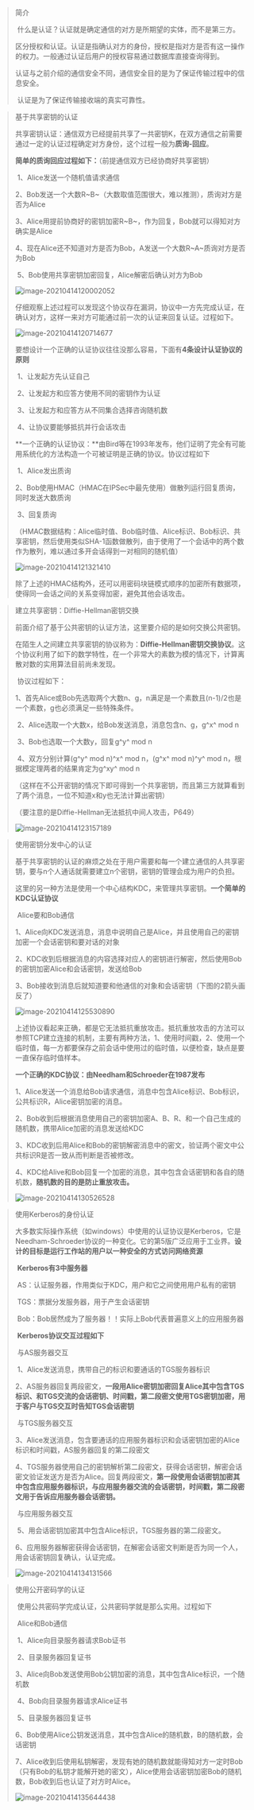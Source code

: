 > 简介
>
> ​		什么是认证？认证就是确定通信的对方是所期望的实体，而不是第三方。
>
> ​		区分授权和认证。认证是指确认对方的身份，授权是指对方是否有这一操作的权力。一般通过认证后用户的授权容易通过数据库直接查询得到。
>
> ​		认证与之前介绍的通信安全不同，通信安全目的是为了保证传输过程中的信息安全。
>
> ​		认证是为了保证传输接收端的真实可靠性。

> 基于共享密钥的认证
>
> ​		共享密钥认证：通信双方已经提前共享了一共密钥K，在双方通信之前需要通过一定的认证过程确定对方身份，这个过程一般为**质询-回应**。
>
> ​		**简单的质询回应过程如下：**（前提通信双方已经协商好共享密钥）
>
> ​			1、Alice发送一个随机值请求通信
>
> ​			2、Bob发送一个大数R~B~（大数取值范围很大，难以推测），质询对方是否为Alice
>
> ​			3、Alice用提前协商好的密钥加密R~B~，作为回复，Bob就可以得知对方确实是Alice
>
> ​			4、现在Alice还不知道对方是否为Bob，A发送一个大数R~A~质询对方是否为Bob
>
> ​			5、Bob使用共享密钥加密回复，Alice解密后确认对方为Bob
>
> ![image-20210414120002052](C:\Users\zhang\AppData\Roaming\Typora\typora-user-images\image-20210414120002052.png)
>
> ​			仔细观察上述过程可以发现这个协议存在漏洞，协议中一方先完成认证，在确认对方，这样一来对方可能通过前一次的认证来回复认证。过程如下。
>
> ![image-20210414120714677](C:\Users\zhang\AppData\Roaming\Typora\typora-user-images\image-20210414120714677.png)
>
> ​	要想设计一个正确的认证协议往往没那么容易，下面有**4条设计认证协议的原则**
>
> ​		1、让发起方先认证自己
>
> ​		2、让发起方和应答方使用不同的密钥作为认证
>
> ​		3、让发起方和应答方从不同集合选择咨询随机数
>
> ​		4、让协议要能够抵抗并行会话攻击
>
> ​	**一个正确的认证协议：**由Bird等在1993年发布，他们证明了完全有可能用系统化的方法构造一个可被证明是正确的协议。协议过程如下
>
> ​		1、Alice发出质询
>
> ​		2、Bob使用HMAC（HMAC在IPSec中最先使用）做散列运行回复质询，同时发送大数质询
>
> ​		3、回复质询
>
> （HMAC数据结构：Alice临时值、Bob临时值、Alice标识、Bob标识、共享密钥，然后使用类似SHA-1函数做散列，由于使用了一个会话中的两个数作为散列，难以通过多开会话得到一对相同的随机值）
>
> ![image-20210414121321410](C:\Users\zhang\AppData\Roaming\Typora\typora-user-images\image-20210414121321410.png)
>
> ​		除了上述的HMAC结构外，还可以用密码块链模式顺序的加密所有数据项，使得同一会话之间的关系变得加密，避免其他会话攻击。

> 建立共享密钥：Diffie-Hellman密钥交换
>
> ​		前面介绍了基于公共密钥的认证方法，这里要介绍的是如何交换公共密钥。
>
> ​		在陌生人之间建立共享密钥的协议称为：**Diffie-Hellman密钥交换协议**。这个协议利用了如下的数学特性，在一个非常大的素数为模的情况下，计算离散对数的实用算法目前尚未发现。
>
> ​		协议过程如下：
>
> ​			1、首先Alice或Bob先选取两个大数n、g，n满足是一个素数且(n-1)/2也是一个素数，g也必须满足一些特殊条件。
>
> ​			2、Alice选取一个大数x，给Bob发送消息，消息包含n、g，g^x^ mod n
>
> ​			3、Bob也选取一个大数y，回复g^y^ mod n
>
> ​			4、双方分别计算(g^y^ mod n)^x^ mod n，(g^x^ mod n)^y^ mod n，根据模定理两者的结果肯定为g^xy^ mod n
>
> （这样在不公开密钥的情况下即可得到一个共享密钥，而且第三方就算看到了两个消息，一位不知道x和y也无法计算出密钥）
>
> （要注意的是Diffie-Hellman无法抵抗中间人攻击，P649）
>
> ![image-20210414123157189](C:\Users\zhang\AppData\Roaming\Typora\typora-user-images\image-20210414123157189.png)

> 使用密钥分发中心的认证
>
> ​		基于共享密钥的认证的麻烦之处在于用户需要和每一个建立通信的人共享密钥，要与n个人通话就需要建立n个密钥，密钥的管理会成为用户的负担。
>
> ​		这里的另一种方法是使用一个中心结构KDC，来管理共享密钥。**一个简单的KDC认证协议**
>
> ​		Alice要和Bob通信
>
> ​			1、Alice向KDC发送消息，消息中说明自己是Alice，并且使用自己的密钥加密一个会话密钥和要对话的对象
>
> ​			2、KDC收到后根据消息的内容选择对应人的密钥进行解密，然后使用Bob的密钥加密Alice和会话密钥，发送给Bob
>
> ​			3、Bob接收到消息后就知道要和他通信的对象和会话密钥（下图的2箭头画反了）
>
> ![image-20210414125530890](C:\Users\zhang\AppData\Roaming\Typora\typora-user-images\image-20210414125530890.png)
>
> ​		上述协议看起来正确，都是它无法抵抗重放攻击。抵抗重放攻击的方法可以参照TCP建立连接的机制，主要有两种方法，1、使用时间戳，2、使用一个临时值，每一方都要保存之前会话中使用过的临时值，以便检查，缺点是要一直保存临时值样本。
>
> ​		**一个正确的KDC协议：由Needham和Schroeder在1987发布**
>
> ​			1、Alice发送一个消息给Bob请求通信，消息中包含Alice标识、Bob标识，公共标识R，Alice密钥加密的消息。
>
> ​			2、Bob收到后根据消息使用自己的密钥加密A、B、R、和一个自己生成的随机数，携带Alice加密的消息发送给KDC
>
> ​			3、KDC收到后用Alice和Bob的密钥解密消息中的密文，验证两个密文中公共标识R是否一致从而判断是否被修改。
>
> ​			4、KDC给Alive和Bob回复一个加密的消息，其中包含会话密钥和各自的随机数，**随机数的目的是防止重放攻击。**
>
> ![image-20210414130526528](C:\Users\zhang\AppData\Roaming\Typora\typora-user-images\image-20210414130526528.png)

> 使用Kerberos的身份认证
>
> ​		大多数实际操作系统（如windows）中使用的认证协议是Kerberos，它是Needham-Schroeder协议的一种变化。它的第5版广泛应用于工业界。**设计的目标是运行工作站的用户以一种安全的方式访问网络资源**
>
> ​		**Kerberos有3中服务器**
>
> ​			AS：认证服务器，作用类似于KDC，用户和它之间使用用户私有的密钥
>
> ​			TGS：票据分发服务器，用于产生会话密钥
>
> ​			Bob：Bob居然成为了服务器！！实际上Bob代表普遍意义上的应用服务器
>
> ​		**Kerberos协议交互过程如下**
>
> ​			与AS服务器交互
>
> ​				1、Alice发送消息，携带自己的标识和要通话的TGS服务器标识
>
> ​				2、AS服务器回复两段密文，**一段用Alice密钥加密回复Alice其中包含TGS标识、和TGS交流的会话密钥、时间戳，第二段密文使用TGS密钥加密，用于客户与TGS交互时告知TGS会话密钥**
>
> ​			与TGS服务器交互
>
> ​				3、Alice发送消息，包含要通话的应用服务器标识和会话密钥加密的Alice标识和时间戳，AS服务器回复的第二段密文
>
> ​				4、TGS服务器使用自己的密钥解析第二段密文，获得会话密钥，解密会话密文验证发送方是否为Alice。回复两段密文，**第一段使用会话密钥加密其中包含应用服务器标识，与应用服务器交流的会话密钥，时间戳，第二段密文用于告诉应用服务器会话密钥。**
>
> ​			与应用服务器交互
>
> ​				5、用会话密钥加密其中包含Alice标识，TGS服务器的第二段密文。
>
> ​				6、应用服务器解密获得会话密钥，在解密会话密文判断是否为同一个人，用会话密钥回复确认，认证完成。
>
> ![image-20210414134131566](C:\Users\zhang\AppData\Roaming\Typora\typora-user-images\image-20210414134131566.png)

> 使用公开密码学的认证
>
> ​		使用公共密码学完成认证，公共密码学就是那么实用。过程如下
>
> ​			Alice和Bob通信
>
> ​			1、Alice向目录服务器请求Bob证书
>
> ​			2、目录服务器回复证书
>
> ​			3、Alice向Bob发送使用Bob公钥加密的消息，其中包含Alice标识，一个随机数
>
> ​			4、Bob向目录服务器请求Alice证书
>
> ​			5、目录服务器回复证书
>
> ​			6、Bob使用Alice公钥发送消息，其中包含Alice的随机数，B的随机数，会话密钥
>
> ​			7、Alice收到后使用私钥解密，发现有她的随机数就能得知对方一定时Bob（只有Bob的私钥才能解开她的密文），Alice使用会话密钥加密Bob的随机数，Bob收到后也认证了对方时Alice。
>
> ![image-20210414135644438](C:\Users\zhang\AppData\Roaming\Typora\typora-user-images\image-20210414135644438.png)